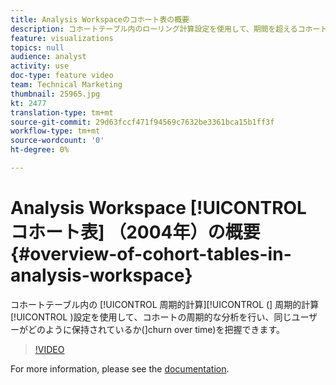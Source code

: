 ```yaml
---
title: Analysis Workspaceのコホート表の概要
description: コホートテーブル内のローリング計算設定を使用して、期間を超えるコホートを分析し、同じユーザーが時間の経過と共にどのように保持（または変化）されるかを把握できます。
feature: visualizations
topics: null
audience: analyst
activity: use
doc-type: feature video
team: Technical Marketing
thumbnail: 25965.jpg
kt: 2477
translation-type: tm+mt
source-git-commit: 29d63fccf471f94569c7632be3361bca15b1ff3f
workflow-type: tm+mt
source-wordcount: '0'
ht-degree: 0%

---
```



# Analysis Workspace [!UICONTROL コホート表] （2004年）の概要 {#overview-of-cohort-tables-in-analysis-workspace}

コホートテーブル内の [!UICONTROL 周期的計算][!UICONTROL (] 周期的計算 [!UICONTROL )設定を使用して、コホートの周期的な分析を行い、同じユーザーがどのように保持されているか(]churn over time)を把握できます。

>[!VIDEO](https://video.tv.adobe.com/v/25965/?quality=12)

For more information, please see the [documentation](https://marketing.adobe.com/resources/help/ja_JP/analytics/analysis-workspace/cohort_analysis.html).
